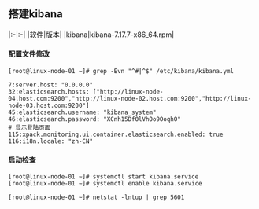 ## 搭建kibana
|:-|:-|
|软件|版本|
|kibana|kibana-7.17.7-x86_64.rpm|


#### 配置文件修改
``` shell
[root@linux-node-01 ~]# grep -Evn "^#|^$" /etc/kibana/kibana.yml

7:server.host: "0.0.0.0"
32:elasticsearch.hosts: ["http://linux-node-04.host.com:9200","http://linux-node-02.host.com:9200","http://linux-node-03.host.com:9200"]
45:elasticsearch.username: "kibana_system"
46:elasticsearch.password: "XCnh15Df0lVhOo9OoqhO"
# 显示登陆页面
115:xpack.monitoring.ui.container.elasticsearch.enabled: true
116:i18n.locale: "zh-CN"

```

#### 启动检查
``` shell
[root@linux-node-01 ~]# systemctl start kibana.service
[root@linux-node-01 ~]# systemctl enable kibana.service

[root@linux-node-01 ~]# netstat -lntup | grep 5601
```
